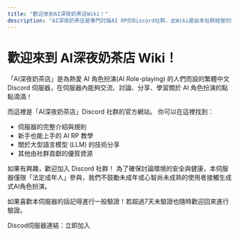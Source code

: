 ```yaml
---
title: "歡迎來到AI深夜奶茶店Wiki！"
description: "AI深夜奶茶店是專門討論AI RP的Discord社群，此Wiki是由本社群經營的知識庫。"
---
```


# 歡迎來到 AI深夜奶茶店 Wiki！

「AI深夜奶茶店」是為熱愛 AI 角色扮演(AI Role-playing) 的人們而設的繁體中文 Discord 伺服器，在伺服器內能夠交流、討論、分享、學習關於 AI 角色扮演的點點滴滴！

而這裡是「AI深夜奶茶店」Discord 社群的官方網站。
你可以在這裡找到：

- 伺服器的完整介紹與規則
- 新手也能上手的 AI RP 教學
- 關於大型語言模型 (LLM) 的技術分享
- 其他由社群貢獻的優質資源 

如果有興趣，歡迎加入 Discord 社群！
為了確保討論環境的安全與健康，本伺服器僅限「法定成年人」參與，我們不鼓勵未成年或心智尚未成熟的使用者接觸生成式AI角色扮演。

如果喜歡本伺服器的話記得進行一般驗證！若超過7天未驗證也隨時歡迎回來進行驗證。

Discod伺服器連結：立即加入
